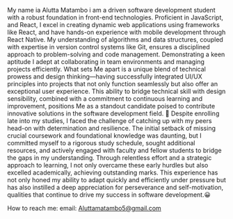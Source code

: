 My name ia Alutta Matambo i am a driven software development student with a robust foundation in
front-end technologies. Proficient in JavaScript, and React, I excel in 
creating dynamic web applications using frameworks like React, and have hands-on experience 
with mobile development through React Native. My understanding of algorithms and data structures,
coupled with expertise in version control systems like Git, ensures a disciplined approach to problem-solving and code management. 
Demonstrating a keen aptitude I adept at collaborating in team environments and managing projects 
efficiently. What sets Me apart is a unique blend of technical prowess and design thinking—having successfully integrated UI/UX principles into projects
that not only function seamlessly but also offer an exceptional user experience. This ability to bridge technical skill with design sensibility, combined with a commitment to 
continuous learning and improvement, positions Me as a standout candidate poised to contribute innovative solutions in the software development field.
🙂
Despite enrolling late into my studies, I faced the challenge of catching up with my peers head-on with determination and resilience. 
The initial setback of missing crucial coursework and foundational knowledge was daunting, but I committed myself to a rigorous study schedule, sought additional resources, 
and actively engaged with faculty and fellow students to bridge the gaps in my understanding. 
Through relentless effort and a strategic approach to learning, I not only overcame these early hurdles but also excelled academically, achieving outstanding marks. 
This experience has not only honed my ability to adapt quickly and efficiently under pressure but has also instilled a deep appreciation for perseverance and self-motivation,
qualities that continue to drive my success in software development.😀

How to reach me:
email: Aluttamatambo5@gmail.com
